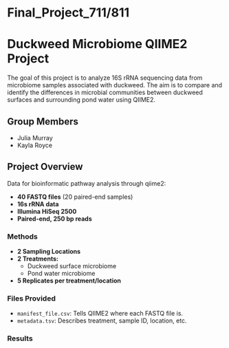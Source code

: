 # Final_Project_711/811
# Duckweed Microbiome QIIME2 Project

The goal of this project is to analyze 16S rRNA sequencing data from microbiome samples associated with duckweed. The aim is to compare and identify the differences in microbial communities between duckweed surfaces and surrounding pond water using QIIME2.

## Group Members
- Julia Murray
- Kayla Royce

## Project Overview

Data for bioinformatic pathway analysis through qiime2:
- **40 FASTQ files** (20 paired-end samples)
- **16s rRNA data**
- **Illumina HiSeq 2500**
- **Paired-end, 250 bp reads**

### Methods
- **2 Sampling Locations**
- **2 Treatments:**
  - Duckweed surface microbiome
  - Pond water microbiome
- **5 Replicates per treatment/location**

### Files Provided
- `manifest_file.csv`: Tells QIIME2 where each FASTQ file is.
- `metadata.tsv`: Describes treatment, sample ID, location, etc.

### Results
